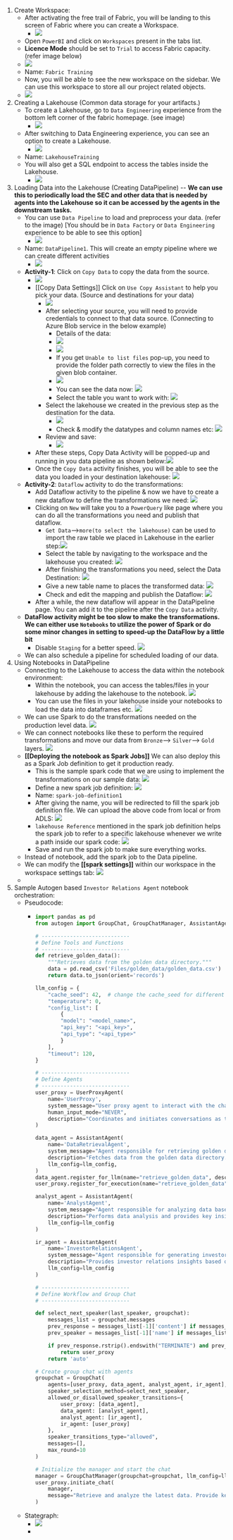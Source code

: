 1.  Create Workspace:
    - After activating the free trail of Fabric, you will be landing to this screen of Fabric where you can create a Workspace.
        - ![](https://firebasestorage.googleapis.com/v0/b/firescript-577a2.appspot.com/o/imgs%2Fapp%2FCMLO_Labs%2FuPbqXuSUl2.png.enc?alt=media&token=0c4be9bf-604b-4dda-bd42-6c18b6f7fb35)
    - Open `PowerBI` and click on `Workspaces` present in the tabs list. 
    - **Licence Mode** should be set to `Trial` to access Fabric capacity. (refer image below)
    - ![](https://firebasestorage.googleapis.com/v0/b/firescript-577a2.appspot.com/o/imgs%2Fapp%2FCMLO_Labs%2Fkv533Y5piv.png.enc?alt=media&token=98049bf2-7b37-4569-a080-97db8d9c06b8)
    - Name: `Fabric Training`
    - Now, you will be able to see the new workspace on the sidebar. We can use this workspace to store all our project related objects.
    - ![](https://firebasestorage.googleapis.com/v0/b/firescript-577a2.appspot.com/o/imgs%2Fapp%2FCMLO_Labs%2F5W2UqAMl3v.png.enc?alt=media&token=115c555b-214f-4d46-9ad3-71751e86c87a)
2. Creating a Lakehouse (Common data storage for your artifacts.)
    - To create a Lakehouse, go to `Data Engineering` experience from the bottom left corner of the fabric homepage. (see image)
        - ![](https://firebasestorage.googleapis.com/v0/b/firescript-577a2.appspot.com/o/imgs%2Fapp%2FCMLO_Labs%2FZD8wBZuEpR.png.enc?alt=media&token=4908f8a9-076a-4a30-996d-88929029998d)
    - After switching to Data Engineering experience, you can see an option to create a Lakehouse.
        - ![](https://firebasestorage.googleapis.com/v0/b/firescript-577a2.appspot.com/o/imgs%2Fapp%2FCMLO_Labs%2F-1cjuEmdn7.png.enc?alt=media&token=686526c9-999b-4f26-9a25-7c7c02102a5e)
    - Name: `LakehouseTraining`
    - You will also get a SQL endpoint to access the tables inside the Lakehouse.
        - ![](https://firebasestorage.googleapis.com/v0/b/firescript-577a2.appspot.com/o/imgs%2Fapp%2FCMLO_Labs%2FrcSD5nQVFD.png.enc?alt=media&token=7b1a666b-1e02-4da6-84d3-85f0d2b5097e)
3. Loading Data into the Lakehouse (Creating DataPipeline) -- __We can use this to periodically load the SEC and other data that is needed by agents into the Lakehouse so it can be accessed by the agents in the downstream tasks.__
    - You can use `Data Pipeline` to load and preprocess your data. (refer to the image) [You should be in `Data Factory` or `Data Engineering` experience to be able to see this option]
        - ![](https://firebasestorage.googleapis.com/v0/b/firescript-577a2.appspot.com/o/imgs%2Fapp%2FCMLO_Labs%2FvBgFmkXAPY.png.enc?alt=media&token=90e15483-f95f-4065-ab66-b4dc4c72e872)
    - Name: `DataPipeline1`. This will create an empty pipeline where we can create different activities
        - ![](https://firebasestorage.googleapis.com/v0/b/firescript-577a2.appspot.com/o/imgs%2Fapp%2FCMLO_Labs%2F6PxOo2Gvrl.png.enc?alt=media&token=c827e540-c776-47d1-ab90-9f3d04c2f64d)
    - **Activity-1**: Click on `Copy Data` to copy the data from the source. 
        - ![](https://firebasestorage.googleapis.com/v0/b/firescript-577a2.appspot.com/o/imgs%2Fapp%2FCMLO_Labs%2FBG4nX5NMfz.png.enc?alt=media&token=f3b2377f-7a43-4069-ba5f-a975c80a6524)
        - [[Copy Data Settings]] Click on `Use Copy Assistant` to help you pick your data. (Source and destinations for your data)
            - ![](https://firebasestorage.googleapis.com/v0/b/firescript-577a2.appspot.com/o/imgs%2Fapp%2FCMLO_Labs%2FLzZPa4Cc0M.png.enc?alt=media&token=d375c413-c857-4619-9417-2f83c740f025)
            - After selecting your source, you will need to provide credentials to connect to that data source. (Connecting to Azure Blob service in the below example)
                - Details of the data:
                - ![](https://firebasestorage.googleapis.com/v0/b/firescript-577a2.appspot.com/o/imgs%2Fapp%2FCMLO_Labs%2Fl95m0XNLCu.png.enc?alt=media&token=a4f8c38c-fe93-4661-ab8b-6da6e9a2b512)
                - ![](https://firebasestorage.googleapis.com/v0/b/firescript-577a2.appspot.com/o/imgs%2Fapp%2FCMLO_Labs%2Fin7u8IYQDC.png.enc?alt=media&token=edd584e4-0c51-46b7-8aef-f9b11b4b6a08)
                - If you get `Unable to list files` pop-up, you need to provide the folder path correctly to view the files in the given blob container.
                - ![](https://firebasestorage.googleapis.com/v0/b/firescript-577a2.appspot.com/o/imgs%2Fapp%2FCMLO_Labs%2Fg9wuAZEIBm.png.enc?alt=media&token=01241e0a-7275-478d-9797-d6cea70ad3e8)
                - You can see the data now: ![](https://firebasestorage.googleapis.com/v0/b/firescript-577a2.appspot.com/o/imgs%2Fapp%2FCMLO_Labs%2FSD2fXCEfqy.png.enc?alt=media&token=dbb0764f-f9d0-4736-b555-6052313dad08)
                - Select the table you want to work with: ![](https://firebasestorage.googleapis.com/v0/b/firescript-577a2.appspot.com/o/imgs%2Fapp%2FCMLO_Labs%2Ffc24-rLAXS.png.enc?alt=media&token=a8cf281a-6c14-418d-899f-6b6b2fb17745)
            - Select the lakehouse we created in the previous step as the destination for the data.
                - ![](https://firebasestorage.googleapis.com/v0/b/firescript-577a2.appspot.com/o/imgs%2Fapp%2FCMLO_Labs%2FTWYrq2kwFK.png.enc?alt=media&token=4d7f0d82-efd1-4f60-9a25-f86257b8ade8)
                - Check & modify the datatypes and column names etc: ![](https://firebasestorage.googleapis.com/v0/b/firescript-577a2.appspot.com/o/imgs%2Fapp%2FCMLO_Labs%2FZknSFn9zgW.png.enc?alt=media&token=9d22c953-187c-4f69-96cc-1b97a18bbeed)
            - Review and save:
                - ![](https://firebasestorage.googleapis.com/v0/b/firescript-577a2.appspot.com/o/imgs%2Fapp%2FCMLO_Labs%2FppNdO1F1kM.png.enc?alt=media&token=2afd4943-3513-4f2b-bc2c-50de8a670306)
        - After these steps, Copy Data Activity will be popped-up and running in you data pipeline as shown below:![](https://firebasestorage.googleapis.com/v0/b/firescript-577a2.appspot.com/o/imgs%2Fapp%2FCMLO_Labs%2F92sGtr3tBw.png.enc?alt=media&token=929c259b-b647-4900-b906-248fa3df78a4)
        - Once the `Copy Data` activity finishes, you will be able to see the data you loaded in your destination lakehouse: ![](https://firebasestorage.googleapis.com/v0/b/firescript-577a2.appspot.com/o/imgs%2Fapp%2FCMLO_Labs%2FaZoq5SlHPZ.png.enc?alt=media&token=c5af99fa-b5ae-493e-aee5-45550c79238a)
    - **Activity-2**: `Dataflow` activity to do the transformations:
        - Add Dataflow activity to the pipeline & now we have to create a new dataflow to define the transformations we need: ![](https://firebasestorage.googleapis.com/v0/b/firescript-577a2.appspot.com/o/imgs%2Fapp%2FCMLO_Labs%2Fn9aGkRsmLb.png.enc?alt=media&token=55983b91-d20e-4b60-825d-48dfe36f111d)
        - Clicking on `New` will take you to a `PowerQuery` like page where you can do all the transformations you need and publish that dataflow.
            - `Get Data`-->`more(to select the lakehouse)` can be used to import the raw table we placed in Lakehouse in the earlier step:![](https://firebasestorage.googleapis.com/v0/b/firescript-577a2.appspot.com/o/imgs%2Fapp%2FCMLO_Labs%2F4BB2i19ClJ.png.enc?alt=media&token=6ca9d25c-a8d0-482c-9446-dedd448c35a0)
            - Select the table by navigating to the workspace and the lakehouse you created: ![](https://firebasestorage.googleapis.com/v0/b/firescript-577a2.appspot.com/o/imgs%2Fapp%2FCMLO_Labs%2F_UzvLFHJ6E.png.enc?alt=media&token=d8b55eea-8366-40b2-a3dd-2e7c2244a56c)
            - After finishing the transformations you need, select the Data Destination: ![](https://firebasestorage.googleapis.com/v0/b/firescript-577a2.appspot.com/o/imgs%2Fapp%2FCMLO_Labs%2FSqL_dcAdYl.png.enc?alt=media&token=c2157d6a-aa59-43be-83a6-d35e77f446fb)
            - Give a new table name to places the transformed data: ![](https://firebasestorage.googleapis.com/v0/b/firescript-577a2.appspot.com/o/imgs%2Fapp%2FCMLO_Labs%2Fp3H3zG5N8C.png.enc?alt=media&token=10bd3704-e2dc-49f2-badc-d70179a60875)
            - Check and edit the mapping and publish the Dataflow: ![](https://firebasestorage.googleapis.com/v0/b/firescript-577a2.appspot.com/o/imgs%2Fapp%2FCMLO_Labs%2FHpAEw_G8iV.png.enc?alt=media&token=71f7a62c-ff70-4ab7-bc99-db23c92f83cb)
        - After a while, the new dataflow will appear in the DataPipeline page. You can add it to the pipeline after the `Copy Data` activity.
    - **__DataFlow activity might be too slow to make the transformations. We can either use `Notebooks` to utilize the power of Spark or do some minor changes in setting to speed-up the DataFlow by a little bit__**
        - Disable `Staging` for a better speed. ![](https://firebasestorage.googleapis.com/v0/b/firescript-577a2.appspot.com/o/imgs%2Fapp%2FCMLO_Labs%2FsSd-rLsVxT.png.enc?alt=media&token=552acca3-bbd9-45e4-bb24-6ff809ecbf91)
    - We can also schedule a pipeline for scheduled loading of our data.
4. Using Notebooks in DataPipeline
    - Connecting to the Lakehouse to access the data within the notebook environment:
        - Within the notebook, you can access the tables/files in your lakehouse by adding the lakehouse to the notebook. ![](https://firebasestorage.googleapis.com/v0/b/firescript-577a2.appspot.com/o/imgs%2Fapp%2FCMLO_Labs%2FJfXyaTC8I6.png.enc?alt=media&token=6f0d795d-a231-4830-aedc-644b7d870d64)
        - You can use the files in your lakehouse inside your notebooks to load the data into dataframes etc. ![](https://firebasestorage.googleapis.com/v0/b/firescript-577a2.appspot.com/o/imgs%2Fapp%2FCMLO_Labs%2FVgHw22Lm2R.png.enc?alt=media&token=25e48938-8e8f-4771-8277-5f9617206d24)
    - We can use Spark to do the transformations needed on the production level data. ![](https://firebasestorage.googleapis.com/v0/b/firescript-577a2.appspot.com/o/imgs%2Fapp%2FCMLO_Labs%2FnR0D9s0tz-.png.enc?alt=media&token=d0945af1-2867-479f-ab17-044bd241505e)
    - We can connect notebooks like these to perform the required transformations and move our data from `Bronze`--> `Silver`--> `Gold` layers. ![](https://firebasestorage.googleapis.com/v0/b/firescript-577a2.appspot.com/o/imgs%2Fapp%2FCMLO_Labs%2F5yu3jXSkz5.png.enc?alt=media&token=f3a25571-c36f-45bb-8e3f-65a8a0d13e4f)
    - **[[Deploying the notebook as Spark Jobs]]** We can also deploy this as a Spark Job definition to get it production ready.
        - This is the sample spark code that we are using to implement the transformations on our sample data: ![](https://firebasestorage.googleapis.com/v0/b/firescript-577a2.appspot.com/o/imgs%2Fapp%2FCMLO_Labs%2FcjzuDhzTIK.png.enc?alt=media&token=9935c941-e5fb-42ec-909b-4c4413bd483e)
        - Define a new spark job definition: ![](https://firebasestorage.googleapis.com/v0/b/firescript-577a2.appspot.com/o/imgs%2Fapp%2FCMLO_Labs%2F2TQbdpaVOq.png.enc?alt=media&token=e586c462-34d2-42f7-bd4c-3aa35f00a3e3)
        - Name: `spark-job-definition1`
        - After giving the name, you will be redirected to fill the spark job definition file. We can upload the above code from local or from ADLS: ![](https://firebasestorage.googleapis.com/v0/b/firescript-577a2.appspot.com/o/imgs%2Fapp%2FCMLO_Labs%2Fd9P85H-6jE.png.enc?alt=media&token=f1469c3a-0b76-46a3-8f7a-d7ff7f238bb8)
        - `lakehouse Reference` mentioned in the spark job definition helps the spark job to refer to a specific lakehouse whenever we write a path inside our spark code: ![](https://firebasestorage.googleapis.com/v0/b/firescript-577a2.appspot.com/o/imgs%2Fapp%2FCMLO_Labs%2FT2Fwgs9QNZ.png.enc?alt=media&token=d81a972c-134e-410b-aed1-3470dea9beed)
        - Save and run the spark job to make sure everything works.
    - Instead of notebook, add the spark job to the Data pipeline.
    - We can modify the **[[spark settings]]** within our workspace in the workspace settings tab: ![](https://firebasestorage.googleapis.com/v0/b/firescript-577a2.appspot.com/o/imgs%2Fapp%2FCMLO_Labs%2FTYa-HAy2IU.png.enc?alt=media&token=887f347d-7599-48b5-bb23-74bd6b080b1a)
    - 
5. Sample Autogen based `Investor Relations Agent` notebook orchestration:
    - Pseudocode:
        - ```python
          import pandas as pd
          from autogen import GroupChat, GroupChatManager, AssistantAgent, UserProxyAgent, register_function
          
          # ----------------------------
          # Define Tools and Functions
          # ----------------------------
          def retrieve_golden_data():
              """Retrieves data from the golden data directory."""
              data = pd.read_csv('Files/golden_data/golden_data.csv')
              return data.to_json(orient='records')
          
          llm_config = {
              "cache_seed": 42,  # change the cache_seed for different trials
              "temperature": 0,
              "config_list": [
                  {
                  "model": "<model_name>",
                  "api_key": "<api_key>",
                  "api_type": "<api_type>"
                  }
              ],
              "timeout": 120,
          }
          
          # ----------------------------
          # Define Agents
          # ----------------------------
          user_proxy = UserProxyAgent(
              name='UserProxy',
              system_message="User proxy agent to interact with the chat system.",
              human_input_mode="NEVER",
              description="Coordinates and initiates conversations as the user proxy."
          )
          
          data_agent = AssistantAgent(
              name='DataRetrievalAgent',
              system_message="Agent responsible for retrieving golden data.",
              description="Fetches data from the golden data directory.",
              llm_config=llm_config,
          )
          data_agent.register_for_llm(name="retrieve_golden_data", description= "Gathers most recent data. No input parameter is needed")(retrieve_golden_data)
          user_proxy.register_for_execution(name="retrieve_golden_data")(retrieve_golden_data)
          
          analyst_agent = AssistantAgent(
              name='AnalystAgent',
              system_message="Agent responsible for analyzing data based on the question",
              description="Performs data analysis and provides key insights.",
              llm_config=llm_config
          )
          
          ir_agent = AssistantAgent(
              name='InvestorRelationsAgent',
              system_message="Agent responsible for generating investor relations insights.",
              description="Provides investor relations insights based on data analysis.",
              llm_config=llm_config
          )
          
          # ----------------------------
          # Define Workflow and Group Chat
          # ----------------------------
          
          def select_next_speaker(last_speaker, groupchat):
              messages_list = groupchat.messages
              prev_response = messages_list[-1]['content'] if messages_list else ""
              prev_speaker = messages_list[-1]['name'] if messages_list else None
          
              if prev_response.rstrip().endswith("TERMINATE") and prev_speaker == 'InvestorRelationsAgent':
                  return user_proxy
              return 'auto'
          
          # Create group chat with agents
          groupchat = GroupChat(
              agents=[user_proxy, data_agent, analyst_agent, ir_agent],
              speaker_selection_method=select_next_speaker,
              allowed_or_disallowed_speaker_transitions={
                  user_proxy: [data_agent],
                  data_agent: [analyst_agent],
                  analyst_agent: [ir_agent],
                  ir_agent: [user_proxy]
              },
              speaker_transitions_type="allowed",
              messages=[],
              max_round=10
          )
          
          # Initialize the manager and start the chat
          manager = GroupChatManager(groupchat=groupchat, llm_config=llm_config)
          user_proxy.initiate_chat(
              manager, 
              message="Retrieve and analyze the latest data. Provide key insights for investor reporting."
          )
          ```
    - Stategraph: 
        - ![](https://firebasestorage.googleapis.com/v0/b/firescript-577a2.appspot.com/o/imgs%2Fapp%2FCMLO_Labs%2FJQF9YzuTZc.png.enc?alt=media&token=303fb621-673a-4d48-b488-cfd83aa5e953)
        - 
